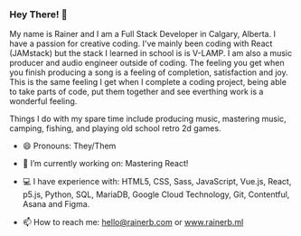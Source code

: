 ### Hey There! 👋

My name is Rainer and I am a Full Stack Developer in Calgary, Alberta. I have a passion for creative coding. I've mainly been coding with React (JAMstack) 
but the stack I learned in school is is V-LAMP. I am also a music producer and audio engineer outside of coding. The feeling you get when you finish 
producing a song is a feeling of completion, satisfaction and joy. This is the same feeling I get when I complete a coding project, being able to 
take parts of code, put them together and see everthing work is a wonderful feeling.

Things I do with my spare time include producing music, mastering music, camping, fishing, and playing old school retro 2d games. 


- 😄  Pronouns: They/Them

- 🔭  I’m currently working on: Mastering React!

- 💻  I have experience with: HTML5, CSS, Sass, JavaScript, Vue.js, React, p5.js, Python, SQL, MariaDB, Google Cloud Technology, Git, Contentful, Asana and Figma.

- 📫  How to reach me: hello@rainerb.com or www.rainerb.ml


